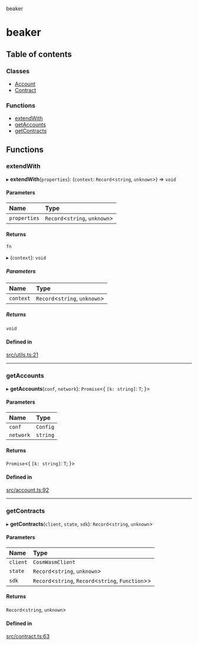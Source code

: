 beaker

# beaker

## Table of contents

### Classes

- [Account](classes/Account.md)
- [Contract](classes/Contract.md)

### Functions

- [extendWith](README.md#extendwith)
- [getAccounts](README.md#getaccounts)
- [getContracts](README.md#getcontracts)

## Functions

### extendWith

▸ **extendWith**(`properties`): (`context`: `Record`<`string`, `unknown`\>) => `void`

#### Parameters

| Name | Type |
| :------ | :------ |
| `properties` | `Record`<`string`, `unknown`\> |

#### Returns

`fn`

▸ (`context`): `void`

##### Parameters

| Name | Type |
| :------ | :------ |
| `context` | `Record`<`string`, `unknown`\> |

##### Returns

`void`

#### Defined in

[src/utils.ts:21](https://github.com/osmosis-labs/beaker/blob/f40f408/ts/beaker-console/src/utils.ts#L21)

___

### getAccounts

▸ **getAccounts**(`conf`, `network`): `Promise`<{ `[k: string]`: `T`;  }\>

#### Parameters

| Name | Type |
| :------ | :------ |
| `conf` | `Config` |
| `network` | `string` |

#### Returns

`Promise`<{ `[k: string]`: `T`;  }\>

#### Defined in

[src/account.ts:92](https://github.com/osmosis-labs/beaker/blob/f40f408/ts/beaker-console/src/account.ts#L92)

___

### getContracts

▸ **getContracts**(`client`, `state`, `sdk`): `Record`<`string`, `unknown`\>

#### Parameters

| Name | Type |
| :------ | :------ |
| `client` | `CosmWasmClient` |
| `state` | `Record`<`string`, `unknown`\> |
| `sdk` | `Record`<`string`, `Record`<`string`, `Function`\>\> |

#### Returns

`Record`<`string`, `unknown`\>

#### Defined in

[src/contract.ts:63](https://github.com/osmosis-labs/beaker/blob/f40f408/ts/beaker-console/src/contract.ts#L63)
